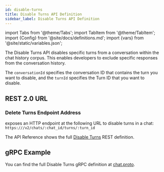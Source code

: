 ```yaml
---
id: disable-turns
title: Disable Turns API Definition
sidebar_label: Disable Turns API Definition
---
```


import Tabs from '@theme/Tabs';
import TabItem from '@theme/TabItem';
import {Config} from '@site/docs/definitions.md';
import {vars} from '@site/static/variables.json';

The Disable Turns API disables specific turns from a conversation within the
chat history corpus. This enables developers to exclude specific responses
from the conversation history.

The `conversationId` specifies the conversation ID that contains the turn
you want to disable, and the `turnId` specifies the Turn ID that you want to
disable.

## REST 2.0 URL

### Delete Turns Endpoint Address

<Config v="names.product"/> exposes an HTTP endpoint at the following URL
to disable turns in a chat:
<code>https://<Config v="domains.rest.indexing"/>/v2/chats/:chat_id/turns/:turn_id</code>

The API Reference shows the full [Disable Turns](/docs/rest-api/update-chat-turn) REST definition.

## gRPC Example

You can find the full Disable Turns gRPC definition at [chat.proto](https://github.com/vectara/protos/blob/main/chat.proto).
